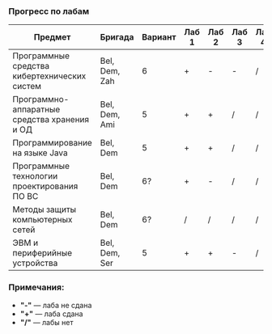 ### Прогресс по лабам
| Предмет | Бригада | Вариант | Лаб 1 | Лаб 2 | Лаб 3 | Лаб 4 | Лаб 5 | Лаб 6 | Лаб 7 | Лаб 8 | Лаб 9 | Лаб 10 | Лаб 11 | Лаб 12 |
|---------|---------|---------|-------|-------|-------|-------|-------|-------|-------|-------|-------|--------|--------|--------|
| Программные средства кибертехнических систем | Bel, Dem, Zah | 6 | + | - | - | / | / | / | / | / | / | / | / | / |
| Программно-аппаратные средства хранения и ОД | Bel, Dem, Ami | 5 | + | + | / | / | / | / | / | / | / | / | / | / |
| Программирование на языке Java	       | Bel, Dem      | 5 | + | + | / | / | / | / |   |   |   |   |   |   |
| Программные технологии проектирования ПО ВС  | Bel, Dem      | 6? | + | - | / | / | / | / | / | / | / | / | / | / |
| Методы защиты компьютерных сетей             | Bel, Dem      | 6? | / | / | / | / | / | / | / | / | / | / | / | / |
| ЭВМ и периферийные устройства                | Bel, Dem, Ser | 5 | + | + | - | / | / | / | / | / | / | / | / | / |

### Примечания:
- **"-"** — лаба не сдана  
- **"+"** — лаба сдана  
- **"/"** — лабы нет  
